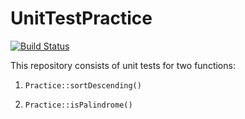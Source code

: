 # UnitTestPractice

[![Build Status](https://travis-ci.org/Krebrov001/UnitTestPractice.svg?branch=master)](https://travis-ci.org/Krebrov001/UnitTestPractice)

This repository consists of unit tests for two functions:

1. `Practice::sortDescending()`

2. `Practice::isPalindrome()`
